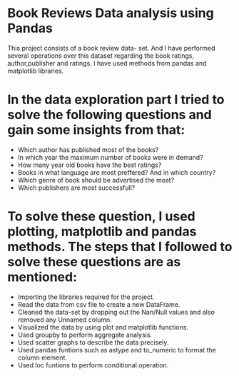 # Book Reviews Data analysis using Pandas

This project consists of a book review data- set. And I have performed several operations over this dataset regarding the book ratings, author,publisher and ratings. 
I have used methods from pandas and matplotlib libraries.

# In the data exploration part I tried to solve the following questions and gain some insights from that:

- Which author has published most of the books?
- In which year the maximum number of books were in demand?  
- How many year old books have the best ratings? 
- Books in what language are most preffered? And in which country? 
- Which genre of book should be advertised the most?
- Which publishers are most successfull? 

# To solve these question, I used plotting, matplotlib and pandas methods. The steps that I followed to solve these questions are as mentioned:

- Importing the libraries required for the project.
- Read the data from csv file to create a new DataFrame.
- Cleaned the data-set by dropping out the Nan/Null values and also removed any Unnamed column.
- Visualized the data by using plot and matplotlib functions.
- Used groupby to perform aggregate analysis.
- Used scatter graphs to describe the data precisely.
- Used pandas funtions such as astype and to_numeric to format the column element.
- Used loc funtions to perform conditional operation.


